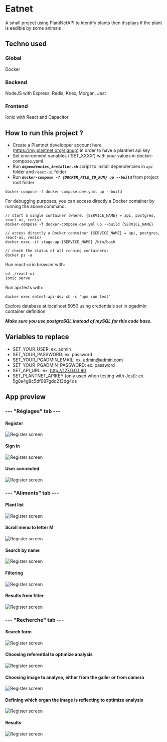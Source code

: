 # Eatnet
A small project using PlantNetAPI to identify plants then displays if the plant is eadible by some animals

## Techno used
### Global
Docker
### Backend
NodeJS with Express, Redis, Knex, Morgan, Jest
### Frontend
Ionic with React and Capacitor

## How to run this project ?

- Create a Plantnet developper account here (https://my.plantnet.org/signup) in order to have a plantnet api key
- Set environment variables ('SET_XXXX') with your values in docker-compose.yaml
- Run ***`dependencies_installer.sh`*** script to install dependencies in *`api`* folder and *`react-ui`* folder
- Run ***`docker-compose -f {DOCKER_FILE_TO_RUN} up --build`*** from project root folder
```
docker-compose -f docker-compose.dev.yaml up --build
```

For debugging purposes, you can access directly a Docker container by running the above command:
```
// start a single container (where: {SERVICE_NAME} = api, postgres, react-ui, redis)
docker-compose -f docker-compose.dev.yml up --build {SERVICE_NAME}

// access directly a Docker container {SERVICE_NAME} = api, postgres, react-ui, redis)
docker exec -it stage-up-{SERVICE_NAME} /bin/bash

// check the status of all running containers:
docker ps -a

```

Run react-ui in browser with:
```
cd ./react-ui
ionic serve
```

Run api tests with:
```
docker exec eatnet-api-dev sh -c "npm run test"
```

Explore database at localhost:5050 using credentials set in pgadmin container definition

***Make sure you use postgreSQL instead of mySQL for this code base.***

## Variables to replace
- SET_YOUR_USER: ex. admin
- SET_YOUR_PASSWORD: ex. password
- SET_YOUR_PGADMIN_EMAIL: ex. admin@admin.com
- SET_YOUR_PGADMIN_PASSWORD: ex. password
- SET_API_URL: ex. http://127.0.0.1:80
- SET_PLANTNET_APIKEY (only used when testing with Jest): ex. 5g8s4g8c5df987gdq213dg4ds


## App preview
### --- "Réglages" tab ---
#### Register
![Register screen](./documentation/images/1_register.png)
#### Sign in
![Register screen](./documentation/images/2_signin.png)
#### User connected
![Register screen](./documentation/images/3_connected.png)
### --- "Aliments" tab ---
#### Plant list
![Register screen](./documentation/images/4_plantlist.png)
#### Scroll menu to letter M
![Register screen](./documentation/images/5_plantlist_scroll_to_M.png)
#### Search by name
![Register screen](./documentation/images/6_plantlist_search_name.png)
#### Filtering
![Register screen](./documentation/images/7_plantlist_filter.png)
#### Results from filter
![Register screen](./documentation/images/8_plantlist_filter_results.png)
### --- "Recherche" tab ---
#### Search form
![Register screen](./documentation/images/9_search.png)
#### Choosing referential to optimize analysis
![Register screen](./documentation/images/10_search_referential.png)
#### Choosing image to analyse, either from the galler or from camera
![Register screen](./documentation/images/11_search_button.png)
#### Defining which organ the image is reflecting to optimize analysis
![Register screen](./documentation/images/12_search_organ.png)
#### Results
![Register screen](./documentation/images/12_search_results.png)